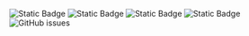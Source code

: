 ![Static Badge](https://img.shields.io/badge/blacklists-61-000000) ![Static Badge](https://img.shields.io/badge/blacklisted-3003713-cc0000) ![Static Badge](https://img.shields.io/badge/whitelisted-2253-00CC00) ![Static Badge](https://img.shields.io/badge/streaming_blacklist-28107-000000) ![GitHub issues](https://img.shields.io/github/issues/fabriziosalmi/blacklists)
